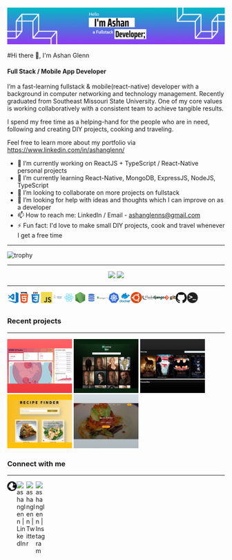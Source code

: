 [![Header](https://github.com/AshanGlenn94/AshanGlenn94/blob/main/Banner.gif)](https://github.com/AshanGlenn94)

#Hi there 👋, I'm Ashan Glenn
#### Full Stack / Mobile App Developer



I’m a fast-learning fullstack & mobile(react-native) developer with a background in computer networking and technology management. Recently graduated from Southeast Missouri State University. One of my core values is working collaboratively with a consistent team to achieve tangible results.

I spend my free time as a helping-hand for the people who are in need, following and creating DIY projects, cooking and traveling.

Feel free to learn more about my portfolio via https://www.linkedin.com/in/ashanglenn/ 

- 🔭 I’m currently working on ReactJS + TypeScript / React-Native personal projects 
- 🌱 I’m currently learning React-Native, MongoDB, ExpressJS, NodeJS, TypeScript 
- 👯 I’m looking to collaborate on more projects on fullstack 
- 🤔 I’m looking for help with ideas and thoughts which I can improve on as a developer 
- 📫 How to reach me: LinkedIn / Email - ashanglenns@gmail.com 
- ⚡ Fun fact: I'd love to make small DIY projects, cook and travel whenever I get a free time 

---

![trophy](https://github-profile-trophy.vercel.app/?username=AshanGlenn94&theme=darkhub&column=7&margin-w=15&margin-h=15&count_private=true)

---
<p align="center" >
<img  height="200" src="https://github-readme-stats.vercel.app/api/top-langs/?username=AshanGlenn94" />  
<img  height="200" src="https://github-readme-stats.vercel.app/api?username=AshanGlenn94&show_icons=true&count_private=true" />
</p>


---
<img align="left" alt="Visual Studio Code" width="26px" src="https://raw.githubusercontent.com/github/explore/80688e429a7d4ef2fca1e82350fe8e3517d3494d/topics/visual-studio-code/visual-studio-code.png" />
<img align="left" alt="HTML5" width="26px" src="https://raw.githubusercontent.com/github/explore/80688e429a7d4ef2fca1e82350fe8e3517d3494d/topics/html/html.png" />
<img align="left" alt="CSS3" width="26px" src="https://raw.githubusercontent.com/github/explore/80688e429a7d4ef2fca1e82350fe8e3517d3494d/topics/css/css.png" />
<img align="left" alt="JavaScript" width="26px" src="https://raw.githubusercontent.com/github/explore/80688e429a7d4ef2fca1e82350fe8e3517d3494d/topics/javascript/javascript.png" />
<img align="left" alt="Java" width="26px" src="https://raw.githubusercontent.com/github/explore/80688e429a7d4ef2fca1e82350fe8e3517d3494d/topics/java/java.png" />
<img align="left" alt="React" width="26px" src="https://raw.githubusercontent.com/github/explore/80688e429a7d4ef2fca1e82350fe8e3517d3494d/topics/react/react.png" />
<img align="left" alt="Node.js" width="26px" src="https://raw.githubusercontent.com/github/explore/80688e429a7d4ef2fca1e82350fe8e3517d3494d/topics/nodejs/nodejs.png" />
<img align="left" alt="SQL" width="26px" src="https://raw.githubusercontent.com/github/explore/80688e429a7d4ef2fca1e82350fe8e3517d3494d/topics/sql/sql.png" />
<img align="left" alt="MongoDB" width="26px" src="https://raw.githubusercontent.com/github/explore/80688e429a7d4ef2fca1e82350fe8e3517d3494d/topics/mongodb/mongodb.png" />
<img align="left" alt="Kubernetes" width="26px" src="https://raw.githubusercontent.com/github/explore/80688e429a7d4ef2fca1e82350fe8e3517d3494d/topics/kubernetes/kubernetes.png" />
<img align="left" alt="Docker" width="26px" src="https://raw.githubusercontent.com/github/explore/80688e429a7d4ef2fca1e82350fe8e3517d3494d/topics/docker/docker.png" />
<img align="left" alt="Ubuntu" width="26px" src="https://raw.githubusercontent.com/github/explore/80688e429a7d4ef2fca1e82350fe8e3517d3494d/topics/ubuntu/ubuntu.png" />
<img align="left" alt="Flask" width="26px" src="https://raw.githubusercontent.com/github/explore/80688e429a7d4ef2fca1e82350fe8e3517d3494d/topics/flask/flask.png" />
<img align="left" alt="Django" width="26px" src="https://raw.githubusercontent.com/github/explore/80688e429a7d4ef2fca1e82350fe8e3517d3494d/topics/django/django.png" />
<img align="left" alt="Git" width="26px" src="https://raw.githubusercontent.com/github/explore/80688e429a7d4ef2fca1e82350fe8e3517d3494d/topics/git/git.png" />
<img align="left" alt="GitHub" width="26px" src="https://raw.githubusercontent.com/github/explore/78df643247d429f6cc873026c0622819ad797942/topics/github/github.png" />
<img align="left" alt="Terminal" width="26px" src="https://raw.githubusercontent.com/github/explore/80688e429a7d4ef2fca1e82350fe8e3517d3494d/topics/terminal/terminal.png" />

<br />
<br />

### Recent projects
---
<img src="https://github.com/AshanGlenn94/AshanGlenn94/blob/main/CovidTracker.gif" width="150px"/>   <img src="https://github.com/AshanGlenn94/AshanGlenn94/blob/main/BreakingBad.gif" width="150px"/>   <img src="https://github.com/AshanGlenn94/AshanGlenn94/blob/main/MoviesApp.gif" width="150px"/>   <img src="https://github.com/AshanGlenn94/AshanGlenn94/blob/main/RecipeFinder.gif" width="150px"/>   <img src="https://github.com/AshanGlenn94/AshanGlenn94/blob/main/SushiFinder.gif" width="150px"/>

### Connect with me
---
[<img align="left" alt="ashanglenn" width="22px" src="https://raw.githubusercontent.com/iconic/open-iconic/master/svg/globe.svg" />][website]
[<img align="left" alt="ashanglenn | LinkedIn" width="22px" src="https://cdn.jsdelivr.net/npm/simple-icons@v3/icons/linkedin.svg" />][linkedin]
[<img align="left" alt="ashanglenn | Twitter" width="22px" src="https://cdn.jsdelivr.net/npm/simple-icons@v3/icons/twitter.svg" />][twitter]
[<img align="left" alt="ashanglenn | Instagram" width="22px" src="https://cdn.jsdelivr.net/npm/simple-icons@v3/icons/instagram.svg" />][instagram]


[website]: https://ashan.algorizin.com
[twitter]: https://twitter.com/AshanSenevirat6
[instagram]: https://instagram.com/megatrone94
[linkedin]: https://linkedin.com/in/ashanglenn
